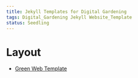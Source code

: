 ```yaml
---
title: Jekyll Templates for Digital Gardening
tags: Digital_Gardening Jekyll Website_Template
status: Seedling
---
```

# Layout
- [Green Web Template](https://garden.megu.space/)





